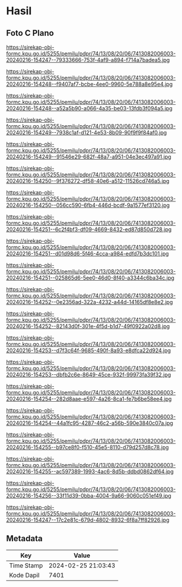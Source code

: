 # Hasil

## Foto C Plano

https://sirekap-obj-formc.kpu.go.id/5255/pemilu/pdpr/74/13/08/20/06/7413082006003-20240216-154247--79333666-753f-4af9-a894-f714a7badea5.jpg

https://sirekap-obj-formc.kpu.go.id/5255/pemilu/pdpr/74/13/08/20/06/7413082006003-20240216-154248--f9407af7-bcbe-4ee0-9960-5e788a8e95e4.jpg

https://sirekap-obj-formc.kpu.go.id/5255/pemilu/pdpr/74/13/08/20/06/7413082006003-20240216-154248--a52a5b90-a066-4a35-be03-13fdb3f094a5.jpg

https://sirekap-obj-formc.kpu.go.id/5255/pemilu/pdpr/74/13/08/20/06/7413082006003-20240216-154249--7938c1af-d121-4e53-8b09-90f9f9f84af0.jpg

https://sirekap-obj-formc.kpu.go.id/5255/pemilu/pdpr/74/13/08/20/06/7413082006003-20240216-154249--91546e29-682f-48a7-a951-04e3ec497a91.jpg

https://sirekap-obj-formc.kpu.go.id/5255/pemilu/pdpr/74/13/08/20/06/7413082006003-20240216-154250--9f376272-df58-40e6-a512-11526cd746a5.jpg

https://sirekap-obj-formc.kpu.go.id/5255/pemilu/pdpr/74/13/08/20/06/7413082006003-20240216-154250--056cc590-6fb4-446d-bcdf-9a1577ef3120.jpg

https://sirekap-obj-formc.kpu.go.id/5255/pemilu/pdpr/74/13/08/20/06/7413082006003-20240216-154251--6c2f4bf3-df09-4669-8432-ed87d850d728.jpg

https://sirekap-obj-formc.kpu.go.id/5255/pemilu/pdpr/74/13/08/20/06/7413082006003-20240216-154251--d01d98d6-5f46-4cca-a984-edfd7b3dc101.jpg

https://sirekap-obj-formc.kpu.go.id/5255/pemilu/pdpr/74/13/08/20/06/7413082006003-20240216-154251--025865d6-5ee0-46d0-8f40-a3344c6ba34c.jpg

https://sirekap-obj-formc.kpu.go.id/5255/pemilu/pdpr/74/13/08/20/06/7413082006003-20240216-154252--0e2356ad-322a-4232-a44d-14165df8e8e2.jpg

https://sirekap-obj-formc.kpu.go.id/5255/pemilu/pdpr/74/13/08/20/06/7413082006003-20240216-154252--82143d0f-301e-4f5d-b1d7-49f0922a02d8.jpg

https://sirekap-obj-formc.kpu.go.id/5255/pemilu/pdpr/74/13/08/20/06/7413082006003-20240216-154253--d7f3c64f-9685-490f-8a93-e8dfca22d924.jpg

https://sirekap-obj-formc.kpu.go.id/5255/pemilu/pdpr/74/13/08/20/06/7413082006003-20240216-154253--dbfb2c6e-8649-45ce-932f-99973fa39f32.jpg

https://sirekap-obj-formc.kpu.go.id/5255/pemilu/pdpr/74/13/08/20/06/7413082006003-20240216-154254--282d8aae-e597-4a26-8ca1-fe7b6be58ee4.jpg

https://sirekap-obj-formc.kpu.go.id/5255/pemilu/pdpr/74/13/08/20/06/7413082006003-20240216-154254--44a1fc95-4287-46c2-a56b-590e3840c07a.jpg

https://sirekap-obj-formc.kpu.go.id/5255/pemilu/pdpr/74/13/08/20/06/7413082006003-20240216-154255--b97ce8f0-f510-45e5-8110-d79d257d8c78.jpg

https://sirekap-obj-formc.kpu.go.id/5255/pemilu/pdpr/74/13/08/20/06/7413082006003-20240216-154255--ac597389-1993-4ac6-8d5b-ddbd0862df64.jpg

https://sirekap-obj-formc.kpu.go.id/5255/pemilu/pdpr/74/13/08/20/06/7413082006003-20240216-154256--33f11d39-0bba-4004-9a66-9060c051ef49.jpg

https://sirekap-obj-formc.kpu.go.id/5255/pemilu/pdpr/74/13/08/20/06/7413082006003-20240216-154247--17c2e81c-679d-4802-8932-6f8a7ff82926.jpg


## Metadata

| Key        | Value               |
| ---------- | ------------------- |
| Time Stamp | 2024-02-25 21:03:43 |
| Kode Dapil | 7401                |




